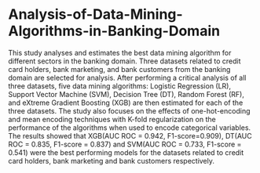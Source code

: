 # Analysis-of-Data-Mining-Algorithms-in-Banking-Domain
 This study analyses and estimates the best data mining algorithm for different sectors in the banking domain. Three datasets related to credit card holders, bank marketing, and bank customers from the banking domain are selected for analysis. After performing a critical analysis of all three datasets, five data mining algorithms: Logistic Regression (LR), Support Vector Machine (SVM), Decision Tree (DT), Random Forest (RF), and eXtreme Gradient Boosting (XGB) are then estimated for each of the three datasets. The study also focuses on the effects of one-hot-encoding and mean encoding techniques with K-fold regularization on the performance of the algorithms when used to encode categorical variables. The results showed that XGB(AUC ROC = 0.942, F1-score=0.909), DT(AUC ROC = 0.835, F1-score = 0.837) and SVM(AUC ROC = 0.733, F1-score = 0.541) were the best performing models for the datasets related to credit card holders, bank marketing and bank customers respectively.
